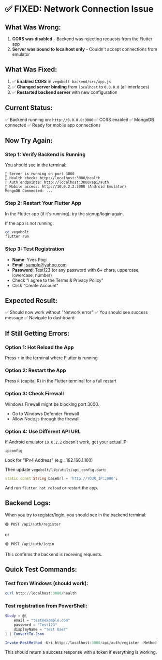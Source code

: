 # ✅ FIXED: Network Connection Issue

## What Was Wrong:
1. **CORS was disabled** - Backend was rejecting requests from the Flutter app
2. **Server was bound to localhost only** - Couldn't accept connections from emulator

## What Was Fixed:
1. ✅ **Enabled CORS** in `vegobolt-backend/src/app.js`
2. ✅ **Changed server binding** from `localhost` to `0.0.0.0` (all interfaces)
3. ✅ **Restarted backend server** with new configuration

## Current Status:
✅ Backend running on: `http://0.0.0.0:3000`
✅ CORS enabled
✅ MongoDB connected
✅ Ready for mobile app connections

## Now Try Again:

### Step 1: Verify Backend is Running
You should see in the terminal:
```
🚀 Server is running on port 3000
📍 Health check: http://localhost:3000/health
🔐 Auth endpoints: http://localhost:3000/api/auth
📱 Mobile access: http://10.0.2.2:3000 (Android Emulator)
MongoDB Connected: ...
```

### Step 2: Restart Your Flutter App
In the Flutter app (if it's running), try the signup/login again.

If the app is not running:
```powershell
cd vegobolt
flutter run
```

### Step 3: Test Registration
- **Name**: Yves Pogi
- **Email**: sample@yahoo.com
- **Password**: Test123 (or any password with 6+ chars, uppercase, lowercase, number)
- Check "I agree to the Terms & Privacy Policy"
- Click "Create Account"

## Expected Result:
✅ Should now work without "Network error"
✅ You should see success message
✅ Navigate to dashboard

## If Still Getting Errors:

### Option 1: Hot Reload the App
Press `r` in the terminal where Flutter is running

### Option 2: Restart the App
Press `R` (capital R) in the Flutter terminal for a full restart

### Option 3: Check Firewall
Windows Firewall might be blocking port 3000. 
- Go to Windows Defender Firewall
- Allow Node.js through the firewall

### Option 4: Use Different API URL
If Android emulator `10.0.2.2` doesn't work, get your actual IP:

```powershell
ipconfig
```

Look for "IPv4 Address" (e.g., 192.168.1.100)

Then update `vegobolt/lib/utils/api_config.dart`:
```dart
static const String baseUrl = 'http://YOUR_IP:3000';
```

And run `flutter hot reload` or restart the app.

## Backend Logs:
When you try to register/login, you should see in the backend terminal:
```
🟢 POST /api/auth/register
```
or
```
🟢 POST /api/auth/login
```

This confirms the backend is receiving requests.

## Quick Test Commands:

### Test from Windows (should work):
```powershell
curl http://localhost:3000/health
```

### Test registration from PowerShell:
```powershell
$body = @{
    email = "test@example.com"
    password = "Test123"
    displayName = "Test User"
} | ConvertTo-Json

Invoke-RestMethod -Uri http://localhost:3000/api/auth/register -Method POST -Body $body -ContentType "application/json"
```

This should return a success response with a token if everything is working.
